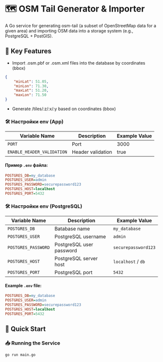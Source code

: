 # 🗺️ OSM Tail Generator & Importer

A Go service for generating osm-tail (a subset of OpenStreetMap data for a given area) and importing OSM data into a storage system (e.g., PostgreSQL + PostGIS).

## 📌 Key Features

-   Import .osm.pbf or .osm.xml files into the database by coordinates (bbox)

```JSON
{
    "minLat": 51.05,
    "minLon": 71.30,
    "maxLat": 51.20,
    "maxLon": 71.50
}
```

-   Generate /tiles/:z/:x/:y based on coordinates (bbox)

### 🛠️ Настройки env (App)

| Variable Name              | Description       | Example Value |
| -------------------------- | ----------------- | ------------- |
| `PORT`                     | Port              | 3000          |
| `ENABLE_HEADER_VALIDATION` | Header validation | true          |

#### Пример `.env` файла:

```ini
POSTGRES_DB=my_database
POSTGRES_USER=admin
POSTGRES_PASSWORD=securepassword123
POSTGRES_HOST=localhost
POSTGRES_PORT=5432
```

### 🛠️ Настройки env (PostgreSQL)

| Variable Name       | Description              | Example Value       |
| ------------------- | ------------------------ | ------------------- |
| `POSTGRES_DB`       | Вatabase name            | `my_database`       |
| `POSTGRES_USER`     | PostgreSQL username      | `admin`             |
| `POSTGRES_PASSWORD` | PostgreSQL user password | `securepassword123` |
| `POSTGRES_HOST`     | PostgreSQL server host   | `localhost` / `db`  |
| `POSTGRES_PORT`     | PostgreSQL port          | `5432`              |

#### Example `.env` file:

```ini
POSTGRES_DB=my_database
POSTGRES_USER=admin
POSTGRES_PASSWORD=securepassword123
POSTGRES_HOST=localhost
POSTGRES_PORT=5432
```

## 🚀 Quick Start

### 📥 Running the Service

```bash
go run main.go
```
